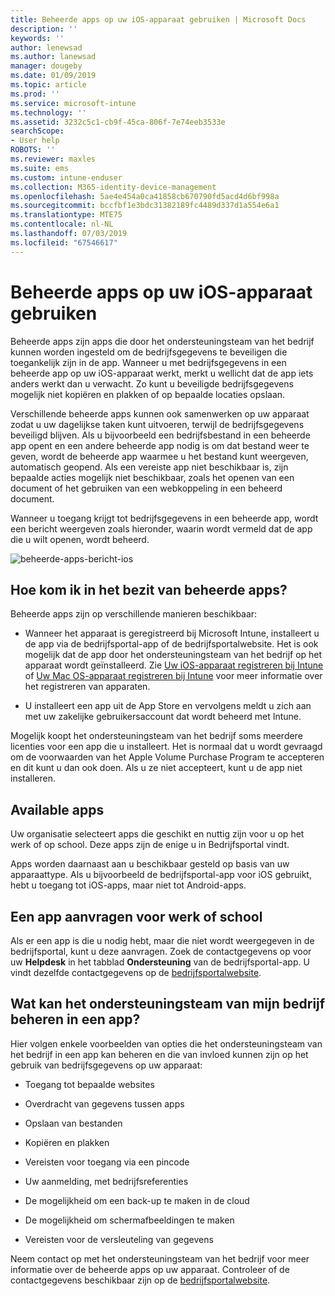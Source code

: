 ```yaml
---
title: Beheerde apps op uw iOS-apparaat gebruiken | Microsoft Docs
description: ''
keywords: ''
author: lenewsad
ms.author: lanewsad
manager: dougeby
ms.date: 01/09/2019
ms.topic: article
ms.prod: ''
ms.service: microsoft-intune
ms.technology: ''
ms.assetid: 3232c5c1-cb9f-45ca-806f-7e74eeb3533e
searchScope:
- User help
ROBOTS: ''
ms.reviewer: maxles
ms.suite: ems
ms.custom: intune-enduser
ms.collection: M365-identity-device-management
ms.openlocfilehash: 5ae4e454a0ca41858cb670790fd5acd4d6bf998a
ms.sourcegitcommit: bccfbf1e3bdc31382189fc4489d337d1a554e6a1
ms.translationtype: MTE75
ms.contentlocale: nl-NL
ms.lasthandoff: 07/03/2019
ms.locfileid: "67546617"
---
```

# <a name="use-managed-apps-on-your-ios-device"></a>Beheerde apps op uw iOS-apparaat gebruiken

Beheerde apps zijn apps die door het ondersteuningsteam van het bedrijf kunnen worden ingesteld om de bedrijfsgegevens te beveiligen die toegankelijk zijn in de app. Wanneer u met bedrijfsgegevens in een beheerde app op uw iOS-apparaat werkt, merkt u wellicht dat de app iets anders werkt dan u verwacht. Zo kunt u beveiligde bedrijfsgegevens mogelijk niet kopiëren en plakken of op bepaalde locaties opslaan.

Verschillende beheerde apps kunnen ook samenwerken op uw apparaat zodat u uw dagelijkse taken kunt uitvoeren, terwijl de bedrijfsgegevens beveiligd blijven. Als u bijvoorbeeld een bedrijfsbestand in een beheerde app opent en een andere beheerde app nodig is om dat bestand weer te geven, wordt de beheerde app waarmee u het bestand kunt weergeven, automatisch geopend. Als een vereiste app niet beschikbaar is, zijn bepaalde acties mogelijk niet beschikbaar, zoals het openen van een document of het gebruiken van een webkoppeling in een beheerd document.

Wanneer u toegang krijgt tot bedrijfsgegevens in een beheerde app, wordt een bericht weergeven zoals hieronder, waarin wordt vermeld dat de app die u wilt openen, wordt beheerd.

![beheerde-apps-bericht-ios](./media/managed-apps-message.png)

## <a name="how-do-i-get-managed-apps"></a>Hoe kom ik in het bezit van beheerde apps?  
Beheerde apps zijn op verschillende manieren beschikbaar:

- Wanneer het apparaat is geregistreerd bij Microsoft Intune, installeert u de app via de bedrijfsportal-app of de bedrijfsportalwebsite. Het is ook mogelijk dat de app door het ondersteuningsteam van het bedrijf op het apparaat wordt geïnstalleerd. Zie [Uw iOS-apparaat registreren bij Intune](enroll-your-device-in-intune-ios.md) of [Uw Mac OS-apparaat registreren bij Intune](enroll-your-device-in-intune-macos.md) voor meer informatie over het registreren van apparaten.

- U installeert een app uit de App Store en vervolgens meldt u zich aan met uw zakelijke gebruikersaccount dat wordt beheerd met Intune.

Mogelijk koopt het ondersteuningsteam van het bedrijf soms meerdere licenties voor een app die u installeert. Het is normaal dat u wordt gevraagd om de voorwaarden van het Apple Volume Purchase Program te accepteren en dit kunt u dan ook doen. Als u ze niet accepteert, kunt u de app niet installeren.

## <a name="available-apps"></a>Available apps   
 Uw organisatie selecteert apps die geschikt en nuttig zijn voor u op het werk of op school. Deze apps zijn de enige u in Bedrijfsportal vindt.   

 Apps worden daarnaast aan u beschikbaar gesteld op basis van uw apparaattype. Als u bijvoorbeeld de bedrijfsportal-app voor iOS gebruikt, hebt u toegang tot iOS-apps, maar niet tot Android-apps.   

## <a name="request-an-app-for-work-or-school"></a>Een app aanvragen voor werk of school   
 Als er een app is die u nodig hebt, maar die niet wordt weergegeven in de bedrijfsportal, kunt u deze aanvragen. Zoek de contactgegevens op voor uw **Helpdesk** in het tabblad **Ondersteuning** van de bedrijfsportal-app. U vindt dezelfde contactgegevens op de [bedrijfsportalwebsite](https://go.microsoft.com/fwlink/?linkid=2010980).   
 

## <a name="what-can-my-company-support-manage-in-an-app"></a>Wat kan het ondersteuningsteam van mijn bedrijf beheren in een app?  
Hier volgen enkele voorbeelden van opties die het ondersteuningsteam van het bedrijf in een app kan beheren en die van invloed kunnen zijn op het gebruik van bedrijfsgegevens op uw apparaat:

- Toegang tot bepaalde websites

- Overdracht van gegevens tussen apps

- Opslaan van bestanden

- Kopiëren en plakken

- Vereisten voor toegang via een pincode

- Uw aanmelding, met bedrijfsreferenties

- De mogelijkheid om een back-up te maken in de cloud

- De mogelijkheid om schermafbeeldingen te maken

- Vereisten voor de versleuteling van gegevens

Neem contact op met het ondersteuningsteam van het bedrijf voor meer informatie over de beheerde apps op uw apparaat. Controleer of de contactgegevens beschikbaar zijn op de [bedrijfsportalwebsite](https://go.microsoft.com/fwlink/?linkid=2010980).
